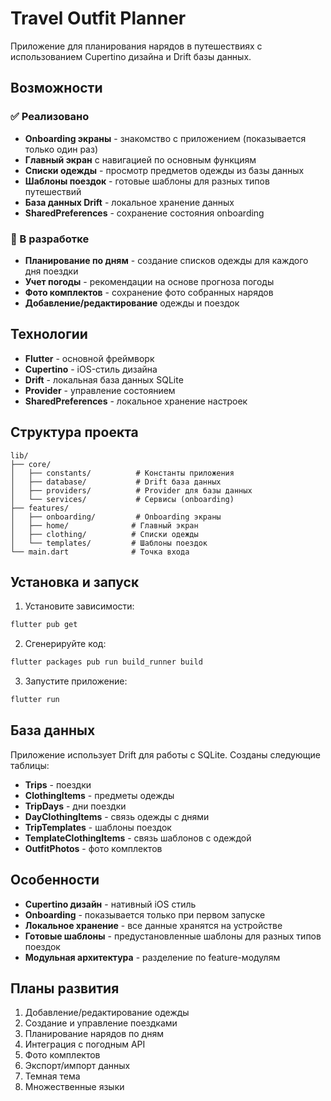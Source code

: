 # Travel Outfit Planner

Приложение для планирования нарядов в путешествиях с использованием Cupertino дизайна и Drift базы данных.

## Возможности

### ✅ Реализовано
- **Onboarding экраны** - знакомство с приложением (показывается только один раз)
- **Главный экран** с навигацией по основным функциям
- **Списки одежды** - просмотр предметов одежды из базы данных
- **Шаблоны поездок** - готовые шаблоны для разных типов путешествий
- **База данных Drift** - локальное хранение данных
- **SharedPreferences** - сохранение состояния onboarding

### 🚧 В разработке
- **Планирование по дням** - создание списков одежды для каждого дня поездки
- **Учет погоды** - рекомендации на основе прогноза погоды
- **Фото комплектов** - сохранение фото собранных нарядов
- **Добавление/редактирование** одежды и поездок

## Технологии

- **Flutter** - основной фреймворк
- **Cupertino** - iOS-стиль дизайна
- **Drift** - локальная база данных SQLite
- **Provider** - управление состоянием
- **SharedPreferences** - локальное хранение настроек

## Структура проекта

```
lib/
├── core/
│   ├── constants/          # Константы приложения
│   ├── database/           # Drift база данных
│   ├── providers/          # Provider для базы данных
│   └── services/           # Сервисы (onboarding)
├── features/
│   ├── onboarding/         # Onboarding экраны
│   ├── home/              # Главный экран
│   ├── clothing/          # Списки одежды
│   └── templates/         # Шаблоны поездок
└── main.dart              # Точка входа
```

## Установка и запуск

1. Установите зависимости:
```bash
flutter pub get
```

2. Сгенерируйте код:
```bash
flutter packages pub run build_runner build
```

3. Запустите приложение:
```bash
flutter run
```

## База данных

Приложение использует Drift для работы с SQLite. Созданы следующие таблицы:

- **Trips** - поездки
- **ClothingItems** - предметы одежды
- **TripDays** - дни поездки
- **DayClothingItems** - связь одежды с днями
- **TripTemplates** - шаблоны поездок
- **TemplateClothingItems** - связь шаблонов с одеждой
- **OutfitPhotos** - фото комплектов

## Особенности

- **Cupertino дизайн** - нативный iOS стиль
- **Onboarding** - показывается только при первом запуске
- **Локальное хранение** - все данные хранятся на устройстве
- **Готовые шаблоны** - предустановленные шаблоны для разных типов поездок
- **Модульная архитектура** - разделение по feature-модулям

## Планы развития

1. Добавление/редактирование одежды
2. Создание и управление поездками
3. Планирование нарядов по дням
4. Интеграция с погодным API
5. Фото комплектов
6. Экспорт/импорт данных
7. Темная тема
8. Множественные языки